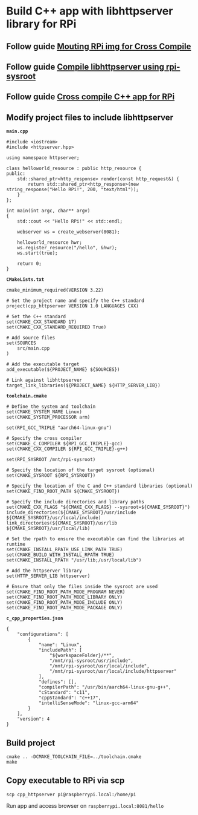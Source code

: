 # Build C++ app with libhttpserver library for RPi

## Follow guide [Mouting RPi img for Cross Compile](../raspberrypi/mouting-rpi-image-img.md)

## Follow guide [Compile libhttpserver using rpi-sysroot](../libraries/libhttpserver-rpi-cross-compile.md)

## Follow guide [Cross compile C++ app for RPi](../raspberrypi/rpi-cpp-app-cross-compile.md)

## Modify project files to include libhttpserver

**`main.cpp`**
```
#include <iostream>
#include <httpserver.hpp>

using namespace httpserver;

class helloworld_resource : public http_resource {
public:
    std::shared_ptr<http_response> render(const http_request&) {
        return std::shared_ptr<http_response>(new string_response("Hello RPi!", 200, "text/html"));
    }
};

int main(int argc, char** argv)
{
    std::cout << "Hello RPi!" << std::endl;

    webserver ws = create_webserver(8081);

    helloworld_resource hwr;
    ws.register_resource("/hello", &hwr);
    ws.start(true);

    return 0;
}

```

**`CMakeLists.txt`**
```
cmake_minimum_required(VERSION 3.22)

# Set the project name and specify the C++ standard
project(cpp_httpserver VERSION 1.0 LANGUAGES CXX)

# Set the C++ standard
set(CMAKE_CXX_STANDARD 17)
set(CMAKE_CXX_STANDARD_REQUIRED True)

# Add source files
set(SOURCES
    src/main.cpp
)

# Add the executable target
add_executable(${PROJECT_NAME} ${SOURCES})

# Link against libhttpserver
target_link_libraries(${PROJECT_NAME} ${HTTP_SERVER_LIB})
```

**`toolchain.cmake`**
```
# Define the system and toolchain
set(CMAKE_SYSTEM_NAME Linux)
set(CMAKE_SYSTEM_PROCESSOR arm)

set(RPI_GCC_TRIPLE "aarch64-linux-gnu")

# Specify the cross compiler
set(CMAKE_C_COMPILER ${RPI_GCC_TRIPLE}-gcc)
set(CMAKE_CXX_COMPILER ${RPI_GCC_TRIPLE}-g++)

set(RPI_SYSROOT /mnt/rpi-sysroot)

# Specify the location of the target sysroot (optional)
set(CMAKE_SYSROOT ${RPI_SYSROOT})

# Specify the location of the C and C++ standard libraries (optional)
set(CMAKE_FIND_ROOT_PATH ${CMAKE_SYSROOT})

# Specify the include directories and library paths
set(CMAKE_CXX_FLAGS "${CMAKE_CXX_FLAGS} --sysroot=${CMAKE_SYSROOT}")
include_directories(${CMAKE_SYSROOT}/usr/include ${CMAKE_SYSROOT}/usr/local/include)
link_directories(${CMAKE_SYSROOT}/usr/lib ${CMAKE_SYSROOT}/usr/local/lib)

# Set the rpath to ensure the executable can find the libraries at runtime
set(CMAKE_INSTALL_RPATH_USE_LINK_PATH TRUE)
set(CMAKE_BUILD_WITH_INSTALL_RPATH TRUE)
set(CMAKE_INSTALL_RPATH "/usr/lib;/usr/local/lib")

# Add the httpserver library
set(HTTP_SERVER_LIB httpserver)

# Ensure that only the files inside the sysroot are used
set(CMAKE_FIND_ROOT_PATH_MODE_PROGRAM NEVER)
set(CMAKE_FIND_ROOT_PATH_MODE_LIBRARY ONLY)
set(CMAKE_FIND_ROOT_PATH_MODE_INCLUDE ONLY)
set(CMAKE_FIND_ROOT_PATH_MODE_PACKAGE ONLY)
```

**`c_cpp_properties.json`**
```
{
    "configurations": [
        {
            "name": "Linux",
            "includePath": [
                "${workspaceFolder}/**",
                "/mnt/rpi-sysroot/usr/include",
                "/mnt/rpi-sysroot/usr/local/include",
                "/mnt/rpi-sysroot/usr/local/include/httpserver"
            ],
            "defines": [],
            "compilerPath": "/usr/bin/aarch64-linux-gnu-g++",
            "cStandard": "c11",
            "cppStandard": "c++17",
            "intelliSenseMode": "linux-gcc-arm64"
        }
    ],
    "version": 4
}
```

## Build project

```
cmake .. -DCMAKE_TOOLCHAIN_FILE=../toolchain.cmake
make
```

## Copy executable to RPi via scp

```
scp cpp_httpserver pi@raspberrypi.local:/home/pi
```

Run app and access browser on `raspberrypi.local:8081/hello`